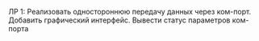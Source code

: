 ЛР 1: Реализовать одностороннюю передачу данных через ком-порт. Добавить графический интерфейс. Вывести статус параметров ком-порта
